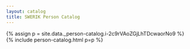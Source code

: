```yaml
---
layout: catalog
title: SWERIK Person Catalog
---
```

{% assign p = site.data._person-catalog.i-2c9rVAoZGjLhTDcwaorNo9 %}
{% include person-catalog.html p=p %}

